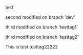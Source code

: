 test`

second modified on branch 'dev'

third modified on branch 'testtag1'

third modified on branch 'testtag2'

This is test testtag22222
